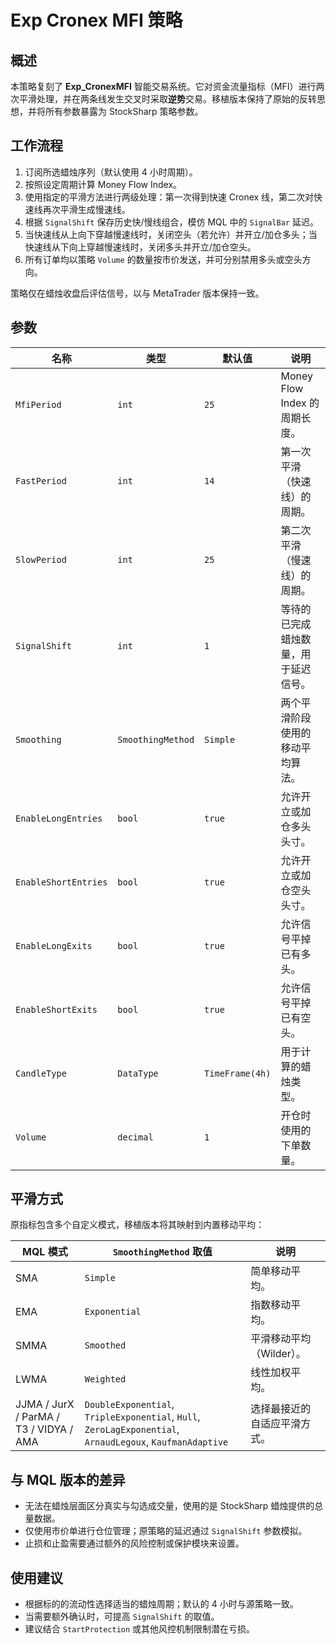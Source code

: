 # Exp Cronex MFI 策略

## 概述
本策略复刻了 **Exp_CronexMFI** 智能交易系统。它对资金流量指标（MFI）进行两次平滑处理，并在两条线发生交叉时采取**逆势**交易。移植版本保持了原始的反转思想，并将所有参数暴露为 StockSharp 策略参数。

## 工作流程
1. 订阅所选蜡烛序列（默认使用 4 小时周期）。
2. 按照设定周期计算 Money Flow Index。
3. 使用指定的平滑方法进行两级处理：第一次得到快速 Cronex 线，第二次对快速线再次平滑生成慢速线。
4. 根据 `SignalShift` 保存历史快/慢线组合，模仿 MQL 中的 `SignalBar` 延迟。
5. 当快速线从上向下穿越慢速线时，关闭空头（若允许）并开立/加仓多头；当快速线从下向上穿越慢速线时，关闭多头并开立/加仓空头。
6. 所有订单均以策略 `Volume` 的数量按市价发送，并可分别禁用多头或空头方向。

策略仅在蜡烛收盘后评估信号，以与 MetaTrader 版本保持一致。

## 参数
| 名称 | 类型 | 默认值 | 说明 |
| --- | --- | --- | --- |
| `MfiPeriod` | `int` | `25` | Money Flow Index 的周期长度。 |
| `FastPeriod` | `int` | `14` | 第一次平滑（快速线）的周期。 |
| `SlowPeriod` | `int` | `25` | 第二次平滑（慢速线）的周期。 |
| `SignalShift` | `int` | `1` | 等待的已完成蜡烛数量，用于延迟信号。 |
| `Smoothing` | `SmoothingMethod` | `Simple` | 两个平滑阶段使用的移动平均算法。 |
| `EnableLongEntries` | `bool` | `true` | 允许开立或加仓多头头寸。 |
| `EnableShortEntries` | `bool` | `true` | 允许开立或加仓空头头寸。 |
| `EnableLongExits` | `bool` | `true` | 允许信号平掉已有多头。 |
| `EnableShortExits` | `bool` | `true` | 允许信号平掉已有空头。 |
| `CandleType` | `DataType` | `TimeFrame(4h)` | 用于计算的蜡烛类型。 |
| `Volume` | `decimal` | `1` | 开仓时使用的下单数量。 |

## 平滑方式
原指标包含多个自定义模式，移植版本将其映射到内置移动平均：

| MQL 模式 | `SmoothingMethod` 取值 | 说明 |
| --- | --- | --- |
| SMA | `Simple` | 简单移动平均。 |
| EMA | `Exponential` | 指数移动平均。 |
| SMMA | `Smoothed` | 平滑移动平均（Wilder）。 |
| LWMA | `Weighted` | 线性加权平均。 |
| JJMA / JurX / ParMA / T3 / VIDYA / AMA | `DoubleExponential`, `TripleExponential`, `Hull`, `ZeroLagExponential`, `ArnaudLegoux`, `KaufmanAdaptive` | 选择最接近的自适应平滑方式。 |

## 与 MQL 版本的差异
- 无法在蜡烛层面区分真实与勾选成交量，使用的是 StockSharp 蜡烛提供的总量数据。
- 仅使用市价单进行仓位管理；原策略的延迟通过 `SignalShift` 参数模拟。
- 止损和止盈需要通过额外的风险控制或保护模块来设置。

## 使用建议
- 根据标的的流动性选择适当的蜡烛周期；默认的 4 小时与源策略一致。
- 当需要额外确认时，可提高 `SignalShift` 的取值。
- 建议结合 `StartProtection` 或其他风控机制限制潜在亏损。
